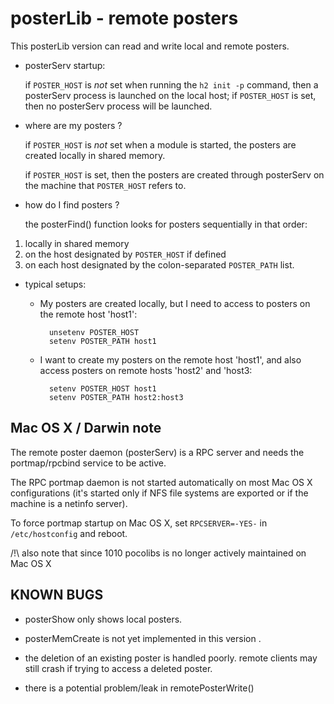# posterLib - remote posters

This posterLib version can read and write local and remote posters.

*   posterServ startup:

    if `POSTER_HOST` is *not* set when running the `h2 init -p`
    command, then a posterServ process is launched on the local host; if
    `POSTER_HOST` is set, then no posterServ process will be launched.

*   where are my posters ? 

    if `POSTER_HOST` is *not* set when a module is started, the
    posters are created locally in shared memory.

    if `POSTER_HOST` is set, then the posters are created through
    posterServ on the machine that `POSTER_HOST` refers to.

*   how do I find posters ? 

    the posterFind() function looks for posters sequentially in that order:
 
  1. locally in shared memory
  1. on the host designated by `POSTER_HOST` if defined
  1. on each host designated by the colon-separated `POSTER_PATH` list.


*   typical setups:

    * My posters are created locally, but I need to access to posters
      on the remote host 'host1':
 
            unsetenv POSTER_HOST
            setenv POSTER_PATH host1


    * I want to create my posters on the remote host 'host1', and also
      access posters on remote hosts 'host2' and 'host3:

            setenv POSTER_HOST host1
            setenv POSTER_PATH host2:host3

## Mac OS X / Darwin note

The remote poster daemon (posterServ) is a RPC server and needs the
portmap/rpcbind service to be active.

The RPC portmap daemon is not started automatically on most Mac OS X
configurations (it's started only if NFS file systems are exported or
if the machine is a netinfo server).

To force portmap startup on Mac OS X, set `RPCSERVER=-YES-` in
`/etc/hostconfig` and reboot.

/!\ also note that since 1010 pocolibs is no longer actively
maintained on Mac OS X

## KNOWN BUGS

*   posterShow only shows local posters. 

*   posterMemCreate is not yet implemented in this version .

*   the deletion of an existing poster is handled poorly. remote clients
    may still crash if trying to access a deleted poster. 

*   there is a potential problem/leak in remotePosterWrite() 
